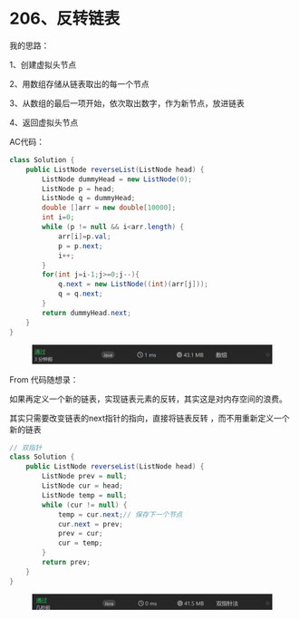 # 206、反转链表

我的思路：

1、创建虚拟头节点

2、用数组存储从链表取出的每一个节点

3、从数组的最后一项开始，依次取出数字，作为新节点，放进链表

4、返回虚拟头节点

AC代码：

```java
class Solution {
    public ListNode reverseList(ListNode head) {
        ListNode dummyHead = new ListNode(0);
        ListNode p = head;
        ListNode q = dummyHead;
        double []arr = new double[10000];
        int i=0;
        while (p != null && i<arr.length) {
            arr[i]=p.val;
            p = p.next;
            i++;
        }
        for(int j=i-1;j>=0;j--){
            q.next = new ListNode((int)(arr[j]));
            q = q.next;
        }
        return dummyHead.next;
    }
}
```

<figure><img src="../../.gitbook/assets/image (11).png" alt=""><figcaption></figcaption></figure>

From 代码随想录：

如果再定义一个新的链表，实现链表元素的反转，其实这是对内存空间的浪费。

其实只需要改变链表的next指针的指向，直接将链表反转 ，而不用重新定义一个新的链表

```java
// 双指针
class Solution {
    public ListNode reverseList(ListNode head) {
        ListNode prev = null;
        ListNode cur = head;
        ListNode temp = null;
        while (cur != null) {
            temp = cur.next;// 保存下一个节点
            cur.next = prev;
            prev = cur;
            cur = temp;
        }
        return prev;
    }
}
```

<figure><img src="../../.gitbook/assets/image (12).png" alt=""><figcaption></figcaption></figure>
